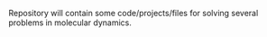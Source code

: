 Repository will contain some code/projects/files for solving several problems in molecular dynamics.
